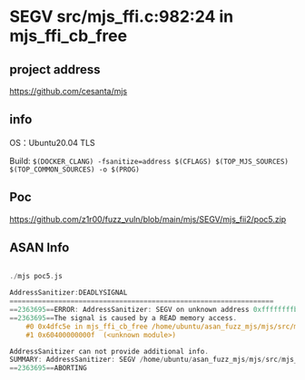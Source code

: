 # SEGV src/mjs_ffi.c:982:24 in mjs_ffi_cb_free

## project address

https://github.com/cesanta/mjs

## info

OS：Ubuntu20.04 TLS

Build: `$(DOCKER_CLANG) -fsanitize=address $(CFLAGS) $(TOP_MJS_SOURCES) $(TOP_COMMON_SOURCES) -o $(PROG)`

## Poc

https://github.com/z1r00/fuzz_vuln/blob/main/mjs/SEGV/mjs_fii2/poc5.zip

## ASAN Info

```c

./mjs poc5.js

AddressSanitizer:DEADLYSIGNAL
=================================================================
==2363695==ERROR: AddressSanitizer: SEGV on unknown address 0xffffffffb91bf8b8 (pc 0x0000004dfc5e bp 0x7fffffffe070 sp 0x7fffffffdbd8 T0)
==2363695==The signal is caused by a READ memory access.
    #0 0x4dfc5e in mjs_ffi_cb_free /home/ubuntu/asan_fuzz_mjs/mjs/src/mjs_ffi.c:982:24
    #1 0x60400000000f  (<unknown module>)

AddressSanitizer can not provide additional info.
SUMMARY: AddressSanitizer: SEGV /home/ubuntu/asan_fuzz_mjs/mjs/src/mjs_ffi.c:982:24 in mjs_ffi_cb_free
==2363695==ABORTING
```

